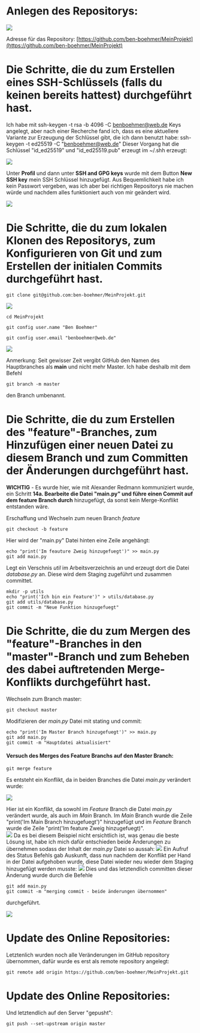 # Anlegen des Repositorys:

![](bilder/repository_angelegt.png)

Adresse für das Repository: [https://github.com/ben-boehmer/MeinProjekt](https://github.com/ben-boehmer/MeinProjekt)

# Die Schritte, die du zum Erstellen eines SSH-Schlüssels (falls du keinen bereits hattest) durchgeführt hast.

Ich habe mit
    ssh-keygen -t rsa -b 4096 -C benboehmer@web.de
Keys angelegt, aber nach einer Recherche fand ich, dass es eine aktuellere Variante zur Erzeugung der
Schlüssel gibt, die ich dann benutzt habe:
    ssh-keygen -t ed25519 -C "benboehmer@web.de"
Dieser Vorgang hat die Schlüssel "id_ed25519" und "id_ed25519.pub" erzeugt im ~/.shh erzeugt:

![](bilder/ssh_keys.png)


Unter **Profil** und dann unter **SSH and GPG keys** wurde mit dem Button **New SSH key**
mein SSH Schlüssel hinzugefügt. Aus Bequemlichkeit habe ich kein Passwort vergeben,
was ich aber bei richtigen Repositorys nie machen würde und nachdem alles funktioniert
auch von mir geändert wird.

![](bilder/ssh_menu.png)

# Die Schritte, die du zum lokalen Klonen des Repositorys, zum Konfigurieren von Git und zum Erstellen der initialen Commits durchgeführt hast.

    git clone git@github.com:ben-boehmer/MeinProjekt.git
    
![](bilder/cloning_rep.png)

    cd MeinProjekt

    git config user.name "Ben Boehmer"

    git config user.email "benboehmer@web.de"

![](bilder/configure_repository.png)

Anmerkung: Seit gewisser Zeit vergibt GitHub den Namen des Hauptbranches als
**main** und nicht mehr Master. Ich habe deshalb mit dem Befehl

    git branch -m master

den Branch umbenannt. 


# Die Schritte, die du zum Erstellen des "feature"-Branches, zum Hinzufügen einer neuen Datei zu diesem Branch und zum Committen der Änderungen durchgeführt hast.

**WICHTIG** - Es wurde hier, wie mit Alexander Redmann kommuniziert wurde, ein Schritt **14a. Bearbeite die Datei "main.py" und führe einen Commit auf dem feature Branch durch**
hinzugefügt, da sonst kein Merge-Konflikt entstanden wäre. 

Erschaffung und Wechseln zum neuen Branch *feature*

    git checkout -b feature

Hier wird der "main.py" Datei hinten eine Zeile angehängt:

    echo "print('Im feauture Zweig hinzugefuegt')" >> main.py
    git add main.py

Legt ein Verschnis *util* im Arbeitsverzeichnis an und erzeugt dort die Datei
*database.py* an. Diese wird dem Staging zugeführt und zusammen committet.

    mkdir -p utils
    echo "print('Ich bin ein Feature')" > utils/database.py
    git add utils/database.py
    git commit -m "Neue Funktion hinzugefuegt"

# Die Schritte, die du zum Mergen des "feature"-Branches in den "master"-Branch und zum Beheben des dabei auftretenden Merge-Konflikts durchgeführt hast.


Wechseln zum Branch master:

	git checkout master

Modifizieren der *main.py* Datei mit stating und commit:

    echo "print('Im Master Branch hinzugefuegt')" >> main.py
    git add main.py
    git commit -m "Hauptdatei aktualisiert"


#### Versuch des Merges des Feature Branchs auf den Master Branch:

    git merge feature

Es entsteht ein Konflikt, da in beiden Branches die Datei *main.py* verändert wurde:

![](bilder/konflikt_code.png)

Hier ist ein Konflikt, da sowohl im *Feature* Branch die Datei *main.py* verändert wurde, als auch im *Main* Branch. Im *Main* Branch wurde die Zeile "print('Im Main Branch hinzugefuegt')" hinzugefügt und im *Feature* Branch wurde die Zeile "print('Im feature Zweig hinzugefuegt)".     
![](bilder/konflikt_vs.png)
Da es bei diesem Beispiel nicht ersichtlich ist, was genau die beste Lösung ist, habe ich mich dafür entschieden beide Änderungen zu übernehmen sodass der Inhalt der *main.py* Datei so aussah:
![](bilder/konflikt_aufgeloest.png)
Ein Aufruf des Status Befehls gab Auskunft, dass nun nachdem der Konflikt per Hand in der Datei aufgehoben wurde, diese Datei wieder neu wieder dem Staging hinzugefügt werden musste:
![](bilder/status_after_merge.png)
Dies und das letztendlich committen dieser Änderung wurde durch die Befehle

    git add main.py
    git commit -m "merging commit - beide änderungen übernommen"

durchgeführt.

![](bilder/resolve_conflict.png)

# Update des Online Repositories:

Letztenlich wurden noch alle Veränderungen im GitHub repository übernommen,
dafür wurde es erst als remote repository angelegt:

    git remote add origin https://github.com/ben-boehmer/MeinProjekt.git

# Update des Online Repositories:

Und letztendlich auf den Server "gepusht":

    git push --set-upstream origin master
